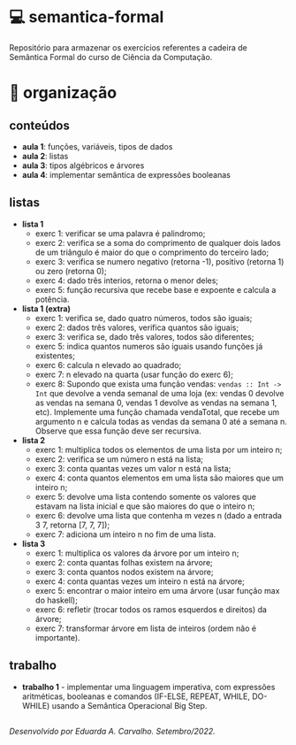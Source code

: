 # 💻 semantica-formal
Repositório para armazenar os exercícios referentes a cadeira de Semântica Formal do curso de Ciência da Computação.

# 📁 organização
## conteúdos
- **aula 1**: funções, variáveis, tipos de dados
- **aula 2**: listas
- **aula 3**: tipos algébricos e árvores
- **aula 4**: implementar semântica de expressões booleanas

## listas
- **lista 1**
  - exerc 1: verificar se uma palavra é palindromo;
  - exerc 2: verifica se a soma do comprimento de qualquer dois lados de um triângulo é maior do que o comprimento do terceiro lado;
  - exerc 3: verifica se numero negativo (retorna -1), positivo (retorna 1) ou zero (retorna 0);
  - exerc 4: dado três interios, retorna o menor deles;
  - exerc 5: função recursiva que recebe base e expoente e calcula a potência.
- **lista 1 (extra)**
  - exerc 1: verifica se, dado quatro números, todos são iguais;
  - exerc 2: dados três valores, verifica quantos são iguais;
  - exerc 3: verifica se, dado três valores, todos são diferentes;
  - exerc 5: indica quantos numeros são iguais usando funções já existentes;
  - exerc 6: calcula n elevado ao quadrado;
  - exerc 7: n elevado na quarta (usar função do exerc 6);
  - exerc 8: Supondo que exista uma função vendas: ```vendas :: Int -> Int``` que devolve a venda semanal de uma loja (ex: vendas 0 devolve as vendas na semana 0, vendas 1 devolve as vendas na semana 1, etc). Implemente uma função chamada vendaTotal, que recebe um argumento n e calcula todas as vendas da semana 0 até a semana n. Observe que essa função deve ser recursiva.
- **lista 2** 
  - exerc 1: multiplica todos os elementos de uma lista por um inteiro n;
  - exerc 2: verifica se um número n está na lista;
  - exerc 3: conta quantas vezes um valor n está na lista;
  - exerc 4: conta quantos elementos em uma lista são maiores que um inteiro n;
  - exerc 5: devolve uma lista contendo somente os valores que estavam na lista inicial e que são maiores do que o inteiro n;
  - exerc 6: devolve uma lista que contenha m vezes n (dado a entrada 3 7, retorna [7, 7, 7]);
  - exerc 7: adiciona um inteiro n no fim de uma lista.
- **lista 3** 
  - exerc 1: multiplica os valores da árvore por um inteiro n;
  - exerc 2: conta quantas folhas existem na árvore;
  - exerc 3: conta quantos nodos existem na árvore;
  - exerc 4: conta quantas vezes um inteiro n está na árvore;
  - exerc 5: encontrar o maior inteiro em uma árvore (usar função max do haskell);
  - exerc 6: refletir (trocar todos os ramos esquerdos e direitos) da árvore;
  - exerc 7: transformar árvore em lista de inteiros (ordem não é importante).

## trabalho
- **trabalho 1** - implementar uma linguagem imperativa, com expressões aritméticas, booleanas e comandos (IF-ELSE, REPEAT, WHILE, DO-WHILE) usando a Semântica Operacional Big Step.

##
_Desenvolvido por Eduarda A. Carvalho. Setembro/2022._
